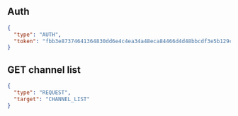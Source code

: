 ## Auth
```json
{
  "type": "AUTH",
  "token": "fbb3e87374641364830dd6e4c4ea34a48eca84466d4d48bbcdf3e5b129c80ee8"
}
```

## GET channel list
```json
{
  "type": "REQUEST",
  "target": "CHANNEL_LIST"
}
```
